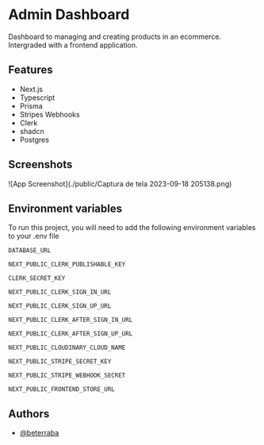 
# Admin Dashboard

Dashboard to managing and creating products in an ecommerce. Intergraded with a frontend application.


## Features

- Next.js
- Typescript
- Prisma
- Stripes Webhooks
- Clerk
- shadcn
- Postgres



## Screenshots

![App Screenshot](./public/Captura de tela 2023-09-18 205138.png)

## Environment variables

To run this project, you will need to add the following environment variables to your .env file

`DATABASE_URL`

`NEXT_PUBLIC_CLERK_PUBLISHABLE_KEY`

`CLERK_SECRET_KEY`

`NEXT_PUBLIC_CLERK_SIGN_IN_URL`

`NEXT_PUBLIC_CLERK_SIGN_UP_URL`

`NEXT_PUBLIC_CLERK_AFTER_SIGN_IN_URL`

`NEXT_PUBLIC_CLERK_AFTER_SIGN_UP_URL`

`NEXT_PUBLIC_CLOUDINARY_CLOUD_NAME`

`NEXT_PUBLIC_STRIPE_SECRET_KEY`

`NEXT_PUBLIC_STRIPE_WEBHOOK_SECRET`

`NEXT_PUBLIC_FRONTEND_STORE_URL`


## Authors

- [@beterraba](https://www.github.com/beterrabaA)

